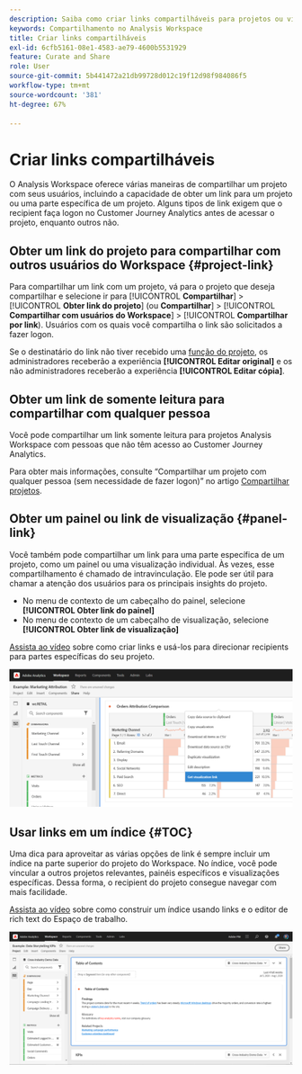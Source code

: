```yaml
---
description: Saiba como criar links compartilháveis para projetos ou visualizações
keywords: Compartilhamento no Analysis Workspace
title: Criar links compartilháveis
exl-id: 6cfb5161-08e1-4583-ae79-4600b5531929
feature: Curate and Share
role: User
source-git-commit: 5b441472a21db99728d012c19f12d98f984086f5
workflow-type: tm+mt
source-wordcount: '381'
ht-degree: 67%

---
```


# Criar links compartilháveis

O Analysis Workspace oferece várias maneiras de compartilhar um projeto com seus usuários, incluindo a capacidade de obter um link para um projeto ou uma parte específica de um projeto. Alguns tipos de link exigem que o recipient faça logon no Customer Journey Analytics antes de acessar o projeto, enquanto outros não.

## Obter um link do projeto para compartilhar com outros usuários do Workspace {#project-link}

Para compartilhar um link com um projeto, vá para o projeto que deseja compartilhar e selecione ir para [!UICONTROL **Compartilhar**] > [!UICONTROL **Obter link do projeto**] (ou **Compartilhar**] > [!UICONTROL **Compartilhar com usuários do Workspace**] > [!UICONTROL **Compartilhar por link**). Usuários com os quais você compartilha o link são solicitados a fazer logon.

Se o destinatário do link não tiver recebido uma [função do projeto](https://experienceleague.adobe.com/docs/analytics/analyze/analysis-workspace/curate-share/share-projects.html?lang=pt-BR), os administradores receberão a experiência **[!UICONTROL Editar original]** e os não administradores receberão a experiência **[!UICONTROL Editar cópia]**.

## Obter um link de somente leitura para compartilhar com qualquer pessoa

Você pode compartilhar um link somente leitura para projetos Analysis Workspace com pessoas que não têm acesso ao Customer Journey Analytics.

Para obter mais informações, consulte “Compartilhar um projeto com qualquer pessoa (sem necessidade de fazer logon)” no artigo [Compartilhar projetos](/help/analysis-workspace/curate-share/share-projects.md).

## Obter um painel ou link de visualização {#panel-link}

Você também pode compartilhar um link para uma parte específica de um projeto, como um painel ou uma visualização individual. Às vezes, esse compartilhamento é chamado de intravinculação. Ele pode ser útil para chamar a atenção dos usuários para os principais insights do projeto.

* No menu de contexto de um cabeçalho do painel, selecione **[!UICONTROL Obter link do painel]**
* No menu de contexto de um cabeçalho de visualização, selecione **[!UICONTROL Obter link de visualização]**

[Assista ao vídeo](https://experienceleague.adobe.com/docs/analytics-learn/tutorials/analysis-workspace/visualizations/intra-linking-in-analysis-workspace.html?lang=pt-BR) sobre como criar links e usá-los para direcionar recipients para partes específicas do seu projeto.

![O menu suspenso após clicar com o botão direito do mouse no cabeçalho com o link Obter visualização realçado.](assets/get-viz-link.png)

## Usar links em um índice {#TOC}

Uma dica para aproveitar as várias opções de link é sempre incluir um índice na parte superior do projeto do Workspace. No índice, você pode vincular a outros projetos relevantes, painéis específicos e visualizações específicas. Dessa forma, o recipient do projeto consegue navegar com mais facilidade.

[Assista ao vídeo](https://experienceleague.adobe.com/docs/analytics-learn/tutorials/analysis-workspace/navigating-workspace-projects/create-a-toc-in-analysis-workspace.html?lang=pt-BR) sobre como construir um índice usando links e o editor de rich text do Espaço de trabalho.

![Um índice do projeto.](assets/toc.png)
